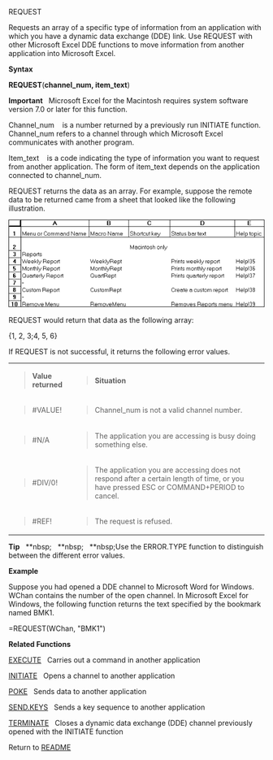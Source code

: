 REQUEST

Requests an array of a specific type of information from an application
with which you have a dynamic data exchange (DDE) link. Use REQUEST with
other Microsoft Excel DDE functions to move information from another
application into Microsoft Excel.

**Syntax**

**REQUEST**(**channel\_num, item\_text**)

**Important**&nbsp;&nbsp;&nbsp;Microsoft Excel for the Macintosh
requires system software version 7.0 or later for this function.

Channel\_num&nbsp;&nbsp;&nbsp;&nbsp;is a number returned by a previously
run INITIATE function. Channel\_num refers to a channel through which
Microsoft Excel communicates with another program.

Item\_text&nbsp;&nbsp;&nbsp;&nbsp;is a code indicating the type of
information you want to request from another application. The form of
item\_text depends on the application connected to channel\_num.

REQUEST returns the data as an array. For example, suppose the remote
data to be returned came from a sheet that looked like the following
illustration.

![](./media/image1.png)

REQUEST would return that data as the following array:

{1, 2, 3;4, 5, 6}

If REQUEST is not successful, it returns the following error values.

<table>
<tbody>
<tr class="odd">
<td><blockquote>
<p><strong>Value returned</strong></p>
</blockquote></td>
<td><blockquote>
<p><strong>Situation</strong></p>
</blockquote></td>
</tr>
<tr class="even">
<td><blockquote>
<p>#VALUE!</p>
</blockquote></td>
<td><blockquote>
<p>Channel_num is not a valid channel number.</p>
</blockquote></td>
</tr>
<tr class="odd">
<td><blockquote>
<p>#N/A</p>
</blockquote></td>
<td><blockquote>
<p>The application you are accessing is busy doing something else.</p>
</blockquote></td>
</tr>
<tr class="even">
<td><blockquote>
<p>#DIV/0!</p>
</blockquote></td>
<td><blockquote>
<p>The application you are accessing does not respond after a certain length of time, or you have pressed ESC or COMMAND+PERIOD to cancel.</p>
</blockquote></td>
</tr>
<tr class="odd">
<td><blockquote>
<p>#REF!</p>
</blockquote></td>
<td><blockquote>
<p>The request is refused.</p>
</blockquote></td>
</tr>
</tbody>
</table>

**Tip**&nbsp;&nbsp;&nbsp;**nbsp;&nbsp;&nbsp;&nbsp;**nbsp;&nbsp;&nbsp;&nbsp;**nbsp;Use the ERROR.TYPE function to distinguish
between the different error values.

**Example**

Suppose you had opened a DDE channel to Microsoft Word for Windows.
WChan contains the number of the open channel. In Microsoft Excel for
Windows, the following function returns the text specified by the
bookmark named BMK1.

\=REQUEST(WChan, "BMK1")

**Related Functions**

[EXECUTE](EXECUTE.md)&nbsp;&nbsp;&nbsp;Carries out a command in another application

[INITIATE](INITIATE.md)&nbsp;&nbsp;&nbsp;Opens a channel to another application

[POKE](POKE.md)&nbsp;&nbsp;&nbsp;Sends data to another application

[SEND.KEYS](SEND.KEYS.md)&nbsp;&nbsp;&nbsp;Sends a key sequence to another application

[TERMINATE](TERMINATE.md)&nbsp;&nbsp;&nbsp;Closes a dynamic data exchange (DDE) channel
previously opened with the INITIATE function



Return to [README](README.md)

